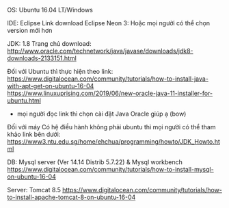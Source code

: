 OS: Ubuntu 16.04 LT/Windows


IDE: Eclipse
Link download Eclipse Neon 3: 
Hoặc mọi người có thể chọn version mới hơn


JDK: 1.8
Trang chủ download: http://www.oracle.com/technetwork/java/javase/downloads/jdk8-downloads-2133151.html

Đối với Ubuntu thì thực hiện theo link:
https://www.digitalocean.com/community/tutorials/how-to-install-java-with-apt-get-on-ubuntu-16-04
https://www.linuxuprising.com/2019/06/new-oracle-java-11-installer-for-ubuntu.html
* mọi người đọc link thì chọn cài đặt Java Oracle giúp ạ (bow)

Đối với máy Có hệ điều hành không phải ubuntu thì mọi người có thể tham khảo link bên dưới:
https://www3.ntu.edu.sg/home/ehchua/programming/howto/JDK_Howto.html

DB: Mysql server (Ver 14.14 Distrib 5.7.22) & Mysql workbench
https://www.digitalocean.com/community/tutorials/how-to-install-mysql-on-ubuntu-16-04


Server: Tomcat 8.5
https://www.digitalocean.com/community/tutorials/how-to-install-apache-tomcat-8-on-ubuntu-16-04


